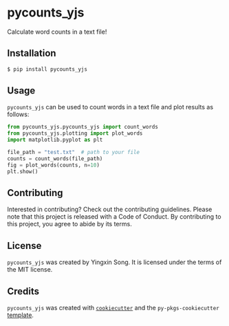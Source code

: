 # pycounts_yjs

Calculate word counts in a text file!

## Installation

```bash
$ pip install pycounts_yjs
```

## Usage

`pycounts_yjs` can be used to count words in a text file and plot results
as follows:

```python
from pycounts_yjs.pycounts_yjs import count_words
from pycounts_yjs.plotting import plot_words
import matplotlib.pyplot as plt

file_path = "test.txt"  # path to your file
counts = count_words(file_path)
fig = plot_words(counts, n=10)
plt.show()
```

## Contributing

Interested in contributing? Check out the contributing guidelines. 
Please note that this project is released with a Code of Conduct. 
By contributing to this project, you agree to abide by its terms.

## License

`pycounts_yjs` was created by Yingxin Song. It is licensed under the terms of the MIT license.

## Credits

`pycounts_yjs` was created with [`cookiecutter`](https://cookiecutter.readthedocs.io/en/latest/) and the `py-pkgs-cookiecutter` [template](https://github.com/py-pkgs/py-pkgs-cookiecutter).